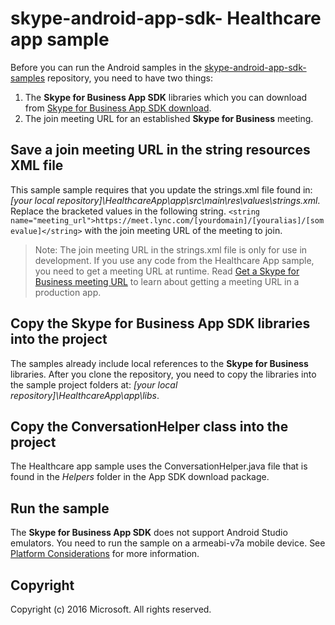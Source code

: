 # skype-android-app-sdk- Healthcare app sample

Before you can run the Android samples in the [skype-android-app-sdk-samples](https://github.com/OfficeDev/skype-android-app-sdk-samples) repository, 
you need to have two things:

1. The **Skype for Business App SDK** libraries which you can download from [Skype for Business App SDK download](http://aka.ms/sfbappsdkdownload_android). 
2. The join meeting URL for an established **Skype for Business** meeting.


## Save a join meeting URL in the string resources XML file

This sample sample requires that you update the strings.xml file found in:  _[your local repository]\\HealthcareApp\app\src\main\res\values\strings.xml_. Replace the 
bracketed values in the following string.    ``` <string name="meeting_url">https://meet.lync.com/[yourdomain]/[youralias]/[somevalue]</string> ``` with 
the join meeting URL of the meeting to join.  

>Note: The join meeting URL in the strings.xml file is only for use in development. If you use any code from the Healthcare App sample, you need to get 
a meeting URL at runtime. Read [Get a Skype for Business meeting URL](GetMeetingURL.md) to learn about getting a meeting URL in a production app.

## Copy the Skype for Business App SDK libraries into the project

The samples already include local references to the **Skype for Business** libraries. After you clone the repository, you need to copy the libraries into
the sample project folders at: _[your local repository]\HealthcareApp\app\libs_. 

## Copy the ConversationHelper class into the project

The Healthcare app sample uses the ConversationHelper.java file that is found in the _Helpers_ folder in the App SDK download package.

## Run the sample

The **Skype for Business App SDK** does not support Android Studio emulators. You need to run the sample on a armeabi-v7a mobile device. See [Platform Considerations](PlatformConsiderations.md) for 
more information.


## Copyright
Copyright (c) 2016 Microsoft. All rights reserved.

